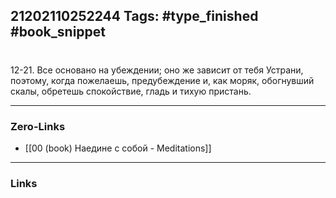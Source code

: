 21202110252244
Tags: #type_finished #book_snippet 
---
# 

 12-21. Все основано на убеждении; оно же зависит от тебя  Устрани, поэтому, когда пожелаешь, предубеждение и, как моряк, обогнувший скалы, обретешь спокойствие, гладь и тихую пристань. 

---
### Zero-Links
 - [[00 (book) Наедине с собой - Meditations]]
---
### Links
